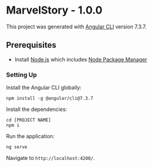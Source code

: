 # MarvelStory - 1.0.0

This project was generated with [Angular CLI](https://github.com/angular/angular-cli) version 7.3.7.



## Prerequisites

- Install [Node.js] which includes [Node Package Manager][npm]

### Setting Up

Install the Angular CLI globally:

```
npm install -g @angular/cli@7.3.7
```

Install the dependencies:

```
cd [PROJECT NAME]
npm i
```

Run the application:

```
ng serve
```

Navigate to `http://localhost:4200/`.

[node.js]: https://nodejs.org/
[npm]: https://www.npmjs.com/get-npm